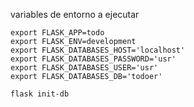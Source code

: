 variables de entorno a ejecutar

```
export FLASK_APP=todo
export FLASK_ENV=development
export FLASK_DATABASES_HOST='localhost'
export FLASK_DATABASES_PASSWORD='usr'
export FLASK_DATABASES_USER='usr'
export FLASK_DATABASES_DB='todoer'

flask init-db
```